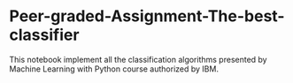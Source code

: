 # Peer-graded-Assignment-The-best-classifier
This notebook implement all the classification algorithms presented by Machine Learning with Python course authorized by IBM.
